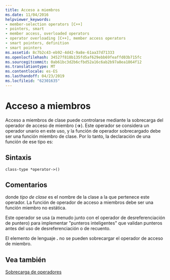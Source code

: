 ```yaml
---
title: Acceso a miembros
ms.date: 11/04/2016
helpviewer_keywords:
- member-selection operators [C++]
- pointers, smart
- member access, overloaded operators
- operator overloading [C++], member access operators
- smart pointers, definition
- smart pointers
ms.assetid: 8c7b2c43-eb92-4d42-9a8e-61aa37d71333
ms.openlocfilehash: 34527f818b135fd5af629ebb69feaffd03b715fc
ms.sourcegitcommit: 0ab61bc3d2b6cfbd52a16c6ab2b97a8ea1864f12
ms.translationtype: MT
ms.contentlocale: es-ES
ms.lasthandoff: 04/23/2019
ms.locfileid: "62301635"
---
```

# <a name="member-access"></a>Acceso a miembros

Acceso a miembros de clase puede controlarse mediante la sobrecarga del operador de acceso de miembro (**->**). Este operador se considera un operador unario en este uso, y la función de operador sobrecargado debe ser una función miembro de clase. Por lo tanto, la declaración de una función de ese tipo es:

## <a name="syntax"></a>Sintaxis

```
class-type *operator->()
```

## <a name="remarks"></a>Comentarios

donde *tipo de clase* es el nombre de la clase a la que pertenece este operador. La función de operador de acceso a miembros debe ser una función miembro no estática.

Este operador se usa (a menudo junto con el operador de desreferenciación de puntero) para implementar "punteros inteligentes" que validan punteros antes del uso de desreferenciación o de recuento.

El elemento de lenguaje **.** no se pueden sobrecargar el operador de acceso de miembro.

## <a name="see-also"></a>Vea también

[Sobrecarga de operadores](../cpp/operator-overloading.md)